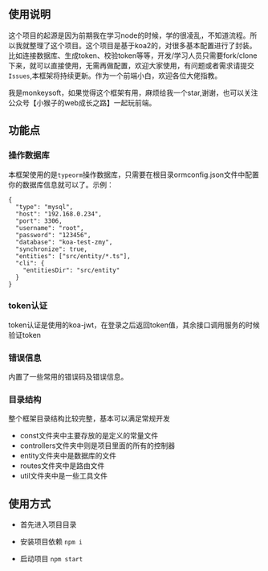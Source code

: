 ## 使用说明

这个项目的起源是因为前期我在学习node的时候，学的很凌乱，不知道流程。所以我就整理了这个项目。这个项目是基于koa2的，对很多基本配置进行了封装。比如连接数据库、生成token、校验token等等，开发/学习人员只需要fork/clone下来，就可以直接使用，无需再做配置，欢迎大家使用，有问题或者需求请提交`Issues`,本框架将持续更新。作为一个前端小白，欢迎各位大佬指教。

我是monkeysoft，如果觉得这个框架有用，麻烦给我一个star,谢谢，也可以关注公众号【小猴子的web成长之路】一起玩前端。

## 功能点

### 操作数据库

本框架使用的是`typeorm`操作数据库，只需要在根目录ormconfig.json文件中配置你的数据库信息就可以了。示例：

```
{
  "type": "mysql",
  "host": "192.168.0.234",
  "port": 3306,
  "username": "root",
  "password": "123456",
  "database": "koa-test-zmy",
  "synchronize": true,
  "entities": ["src/entity/*.ts"],
  "cli": {
    "entitiesDir": "src/entity"
  }
}
```

### token认证
token认证是使用的koa-jwt，在登录之后返回token值，其余接口调用服务的时候验证token

### 错误信息

内置了一些常用的错误码及错误信息。

### 目录结构
整个框架目录结构比较完整，基本可以满足常规开发

* const文件夹中主要存放的是定义的常量文件
* controllers文件夹中则是项目里面的所有的控制器
* entity文件夹中是数据库的文件
* routes文件夹中是路由文件
* util文件夹中是一些工具文件

## 使用方式

* 首先进入项目目录

* 安装项目依赖
` npm i `
* 启动项目
` npm start `

